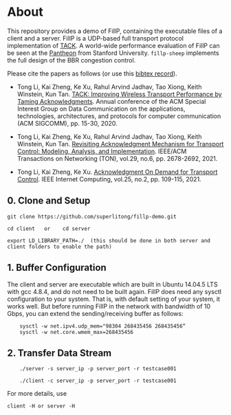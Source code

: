 # About

This repository provides a demo of FillP, containing the executable files of a client and a server. FillP is a UDP-based full transport protocol implementation of [TACK](https://dl.acm.org/doi/abs/10.1145/3387514.3405850). A world-wide performance evaluation of FillP can be seen at the [Pantheon](https://pantheon.stanford.edu/) from Stanford University. `fillp-sheep` implements the full design of the BBR congestion control.

Please cite the papers as follows (or use this [bibtex record](./doc/bibtex.txt)).

- Tong Li, Kai Zheng, Ke Xu, Rahul Arvind Jadhav, Tao Xiong, Keith Winstein, Kun Tan. [TACK: Improving Wireless Transport Performance by Taming Acknowledgments](./doc/li2020tack.pdf). Annual conference of the ACM Special Interest Group on Data Communication on the applications, technologies, architectures, and protocols for computer communication (ACM SIGCOMM), pp. 15-30, 2020.

- Tong Li, Kai Zheng, Ke Xu, Rahul Arvind Jadhav, Tao Xiong, Keith Winstein, Kun Tan. [Revisiting Acknowledgment Mechanism for Transport Control: Modeling, Analysis, and Implementation](./doc/li2021revisiting.pdf). IEEE/ACM Transactions on Networking (TON), vol.29, no.6, pp. 2678-2692, 2021.

- Tong Li, Kai Zheng, Ke Xu. [Acknowledgment On Demand for Transport Control](./doc/li2021ack.pdf). IEEE Internet Computing, vol.25, no.2, pp. 109-115, 2021.


## 0. Clone and Setup


```
git clone https://github.com/superlitong/fillp-demo.git
```

```    
cd client   or    cd server
```

```
export LD_LIBRARY_PATH=./  (this should be done in both server and client folders to enable the path)
```


## 1. Buffer Configuration

The client and server are executable which are built in Ubuntu 14.04.5 LTS with gcc 4.8.4, and do not need to be built again. FillP does need any sysctl configuration to your system. That is, with default setting of your system, it works well. But before running FillP in the network with bandwidth of 10 Gbps, you can extend the sending/receiving buffer as follows: 

```
    sysctl -w net.ipv4.udp_mem="98304 268435456 268435456“
    sysctl -w net.core.wmem_max=268435456
```

## 2. Transfer Data Stream

```
    ./server -s server_ip -p server_port -r testcase001

    ./client -c server_ip -p server_port -r testcase001
```

For more details, use

```
client -H or server -H
```
